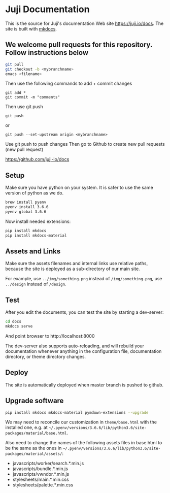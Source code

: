 # Juji Documentation

This is the source for Juji's documentation Web site https://juji.io/docs. The site is built with [mkdocs](https://mkdocs.org).

## We welcome pull requests for this repository. Follow instructions below

```bash
git pull
git checkout -b <mybranchname>
emacs <filename>

```

Then use the following commands to add + commit changes

```
git add *
git commit -m "comments"
```

Then use git push

```
git push 
```

or
```
git push --set-upstream origin <mybranchname>

```

Use git push to push changes 
Then go to Github to create new pull requests (new pull request)

https://github.com/juji-io/docs


## Setup

Make sure you have python on your system. It is safer to use the same version of python as we do. 

```bash
brew install pyenv
pyenv install 3.6.6
pyenv global 3.6.6
```

Now install needed extensions:

```bash
pip install mkdocs
pip install mkdocs-material
```

## Assets and Links

Make sure the assets filenames and internal links use relative paths, because the site is deployed as a sub-directory of our main site. 

For example, use `../img/something.png` instead of `/img/something.png`, use `../design` instead of `/design`.

## Test

After you edit the documents, you can test the site by starting a dev-server:

```bash
cd docs
mkdocs serve
```

And point browser to http://localhost:8000

The dev-server also supports auto-reloading, and will rebuild your documentation whenever anything in the configuration file, documentation directory, or theme directory changes.

## Deploy

The site is automatically deployed when master branch is pushed to github.

## Upgrade software

```bash
pip install mkdocs mkdocs-material pymdown-extensions --upgrade
```

We may need to reconcile our customization in `theme/base.html` with the installed one, e.g. at `~/.pyenv/versions/3.6.6/lib/python3.6/site-packages/material/base.html`. 

Also need to change the names of the following assets files in base.html to be the same as the ones in `~/.pyenv/versions/3.6.6/lib/python3.6/site-packages/material/assets/`:

* javascripts/worker/search.*.min.js
* javascripts/bundle.*.min.js
* javascripts/vwndor.*.min.js
* stylesheets/main.*.min.css
* stylesheets/palette.*.min.css

